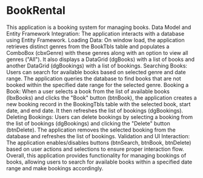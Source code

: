 # BookRental
This application is a booking system for managing books. Data Model and Entity Framework Integration: The application interacts with a database using Entity Framework. Loading Data: On window load, the application retrieves distinct genres from the BookTbls table and populates a ComboBox (cbxGenre) with these genres along with an option to view all genres ("All"). It also displays a DataGrid (dgBooks) with a list of books and another DataGrid (dgBookings) with a list of bookings.
Searching Books: Users can search for available books based on selected genre and date range. The application queries the database to find books that are not booked within the specified date range for the selected genre.
Booking a Book: When a user selects a book from the list of available books (lbxBooks) and clicks the "Book" button (btnBook), the application creates a new booking record in the BookingTbls table with the selected book, start date, and end date. It then refreshes the list of bookings (dgBookings).
Deleting Bookings: Users can delete bookings by selecting a booking from the list of bookings (dgBookings) and clicking the "Delete" button (btnDelete). The application removes the selected booking from the database and refreshes the list of bookings.
Validation and UI Interaction: The application enables/disables buttons (btnSearch, btnBook, btnDelete) based on user actions and selections to ensure proper interaction flow.
Overall, this application provides functionality for managing bookings of books, allowing users to search for available books within a specified date range and make bookings accordingly.